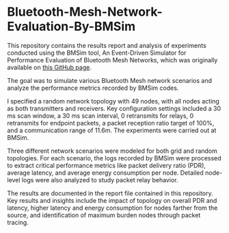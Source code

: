 # Bluetooth-Mesh-Network-Evaluation-By-BMSim
This repository contains the results report and analysis of experiments conducted using the BMSim tool, An Event-Driven Simulator for Performance Evaluation of Bluetooth Mesh Networks, which was originally available on [this GitHub page](https://github.com/BMSimulator/BMSim).

The goal was to simulate various Bluetooth Mesh network scenarios and analyze the performance metrics recorded by BMSim codes.

I specified a random network topology with 49 nodes, with all nodes acting as both transmitters and receivers. Key configuration settings included a 30 ms scan window, a 30 ms scan interval, 0 retransmits for relays, 0 retransmits for endpoint packets, a packet reception ratio target of 100%, and a communication range of 11.6m. The experiments were carried out at BMSim.

Three different network scenarios were modeled for both grid and random topologies. For each scenario, the logs recorded by BMSim were processed to extract critical performance metrics like packet delivery ratio (PDR), average latency, and average energy consumption per node. Detailed node-level logs were also analyzed to study packet relay behavior.

The results are documented in the report file contained in this repository. Key results and insights include the impact of topology on overall PDR and latency, higher latency and energy consumption for nodes farther from the source, and identification of maximum burden nodes through packet tracing.
